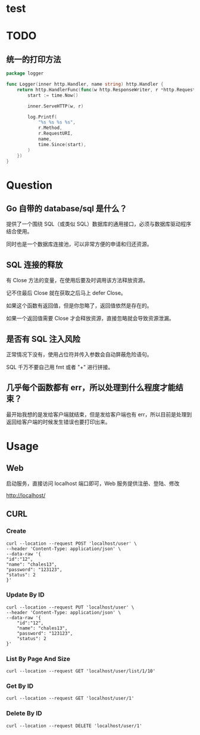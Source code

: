 # test

# TODO

## 统一的打印方法

```go
package logger

func Logger(inner http.Handler, name string) http.Handler {
	return http.HandlerFunc(func(w http.ResponseWriter, r *http.Request) {
		start := time.Now()

		inner.ServeHTTP(w, r)

		log.Printf(
			"%s %s %s %s",
			r.Method,
			r.RequestURI,
			name,
			time.Since(start),
		)
	})
}
```

# Question

## Go 自带的 database/sql 是什么？

提供了一个围绕 SQL（或类似 SQL）数据库的通用接口，必须与数据库驱动程序结合使用。

同时也是一个数据库连接池，可以非常方便的申请和归还资源。

## SQL 连接的释放

有 Close 方法的变量，在使用后要及时调用该方法释放资源。

记不住最后 Close 就在获取之后马上 defer Close。

如果这个函数有返回值，但是你忽略了，返回值依然是存在的。

如果一个返回值需要 Close 才会释放资源，直接忽略就会导致资源泄漏。

## 是否有 SQL 注入风险

正常情况下没有，使用占位符并传入参数会自动屏蔽危险语句。

SQL 千万不要自己用 fmt 或者 "+" 进行拼接。

## 几乎每个函数都有 err，所以处理到什么程度才能结束？

最开始我想的是发给客户端就结束，但是发给客户端也有 err，所以目前是处理到返回给客户端的时候发生错误也要打印出来。

# Usage

## Web

启动服务，直接访问 localhost 端口即可，Web 服务提供注册、登陆、修改

[http://localhost/](http://localhost/)

## CURL

### Create

```
curl --location --request POST 'localhost/user' \
--header 'Content-Type: application/json' \
--data-raw '{
"id":"12",
"name": "chales13",
"password": "123123",
"status": 2
}'
```

### Update By ID

```
curl --location --request PUT 'localhost/user' \
--header 'Content-Type: application/json' \
--data-raw '{
    "id":"12",
    "name": "chales13",
    "password": "123123",
    "status": 2
}'
```

### List By Page And Size

```
curl --location --request GET 'localhost/user/list/1/10'
```

### Get By ID

```
curl --location --request GET 'localhost/user/1'
```

### Delete By ID

```
curl --location --request DELETE 'localhost/user/1'
```